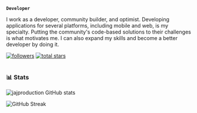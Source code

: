 **`Developer`**

I work as a developer, community builder, and optimist. Developing applications for several platforms, including mobile and web, is my specialty. Putting the community's code-based solutions to their challenges is what motivates me. I can also expand my skills and become a better developer by doing it.

   <p align="left">
      <a href="https://github.com/jajproduction?tab=followers">
         <img alt="followers" title="Follow me on Github" src="https://custom-icon-badges.demolab.com/github/followers/jajproduction?color=236ad3&labelColor=1155ba&style=for-the-badge&logo=person-add&label=Follow&logoColor=white"/></a>
      <a href="https://github.com/jajproduction?tab=repositories&sort=stargazers">
         <img alt="total stars" title="Total stars on GitHub" src="https://custom-icon-badges.demolab.com/github/stars/jajproduction?color=55960c&style=for-the-badge&labelColor=488207&logo=star"/></a>
   </p>

#

### 📊 Stats

![jajproduction GitHub stats](https://github-readme-stats.vercel.app/api?username=jajproduction&show_icons=true&theme=catppuccin)


![GitHub Streak](https://streak-stats.demolab.com?user=jajproduction&theme=gruvbox&border_radius=4.5)
